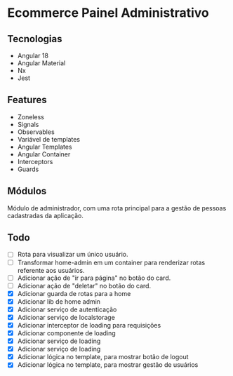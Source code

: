 # Ecommerce Painel Administrativo

## Tecnologias
- Angular 18
- Angular Material
- Nx
- Jest

## Features
- Zoneless
- Signals
- Observables
- Variável de templates
- Angular Templates
- Angular Container
- Interceptors
- Guards

## Módulos
Módulo de administrador, com uma rota principal para a gestão de pessoas cadastradas da aplicação.



## Todo
- [ ] Rota para visualizar um único usuário.
- [ ] Transformar home-admin em um container para renderizar rotas referente aos usuários.
- [ ] Adicionar ação de "ir para página" no botão do card.
- [ ] Adicionar ação de "deletar" no botão do card.
- [x] Adicionar guarda de rotas para a home
- [x] Adicionar lib de home admin
- [x] Adicionar serviço de autenticação
- [x] Adicionar serviço de localstorage
- [x] Adicionar interceptor de loading para requisições
- [x] Adicionar componente de loading
- [x] Adicionar serviço de loading
- [x] Adicionar serviço de loading
- [x] Adicionar lógica no template, para mostrar botão de logout
- [x] Adicionar lógica no template, para mostrar gestão de usuários
